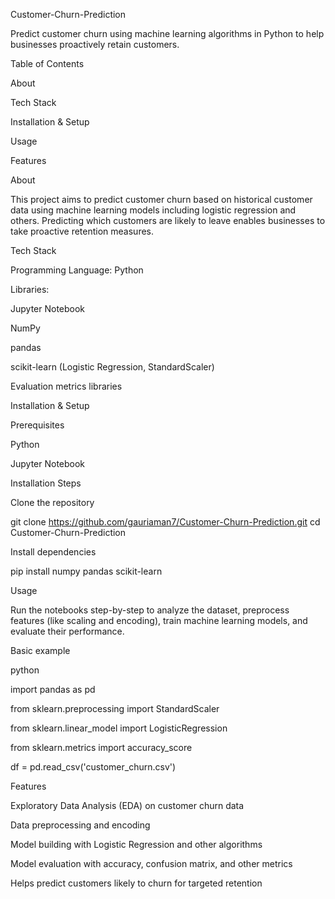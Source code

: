Customer-Churn-Prediction

Predict customer churn using machine learning algorithms in Python to help businesses proactively retain customers.

Table of Contents

About

Tech Stack

Installation & Setup

Usage

Features

About

This project aims to predict customer churn based on historical customer data using machine learning models including logistic regression and others. Predicting which customers are likely to leave enables businesses to take proactive retention measures.

Tech Stack

Programming Language: Python

Libraries:

Jupyter Notebook

NumPy

pandas

scikit-learn (Logistic Regression, StandardScaler)

Evaluation metrics libraries

Installation & Setup

Prerequisites

Python

Jupyter Notebook


Installation Steps

Clone the repository

git clone https://github.com/gauriaman7/Customer-Churn-Prediction.git
cd Customer-Churn-Prediction

Install dependencies

pip install numpy pandas scikit-learn


Usage

Run the notebooks step-by-step to analyze the dataset, preprocess features (like scaling and encoding), train machine learning models, and evaluate their performance.

Basic example

python

import pandas as pd

from sklearn.preprocessing import StandardScaler

from sklearn.linear_model import LogisticRegression

from sklearn.metrics import accuracy_score

df = pd.read_csv('customer_churn.csv')

Features

Exploratory Data Analysis (EDA) on customer churn data

Data preprocessing and encoding

Model building with Logistic Regression and other algorithms

Model evaluation with accuracy, confusion matrix, and other metrics

Helps predict customers likely to churn for targeted retention




